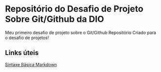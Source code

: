 # Repositório do Desafio de Projeto Sobre Git/Github da DIO
Meu primeiro desafio de projeto sobre o Git/Github
Repositório Criado para o desafio de projetos!

## Links úteis
[Sintaxe Básica Markdown](https://www.markdownguide.org/basic-syntax/)
